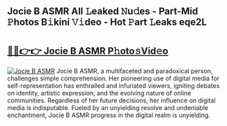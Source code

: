 ## Jocie B ASMR All 𝙻eaked 𝙽u𝚍es - Part-Mid 𝙿hotos B𝚒kini 𝚅𝚒deo - Hot 𝙿art 𝙻eaks eqe2L

# <h2><a href="http://ld4wucu.urlbe.top/?page=Jocie+B+ASMR">🔗🔗👉👉 Jocie B ASMR P𝚑oto𝚜Vid𝚎o</a></h2>

[![Jocie B ASMR](https://i.imgur.com/eBuTRDB.gif)](http://ld4wucu.urlbe.top/?page=Jocie+B+ASMR)
Jocie B ASMR, a multifaceted and paradoxical person, challenges simple comprehension. Her pioneering use of digital media for self-representation has enthralled and infuriated viewers, igniting debates on identity, artistic expression, and the evolving nature of online communities. Regardless of her future decisions, her influence on digital media is indisputable. Fueled by an unyielding resolve and undeniable enchantment, Jocie B ASMR progress in the digital realm is unyielding.
